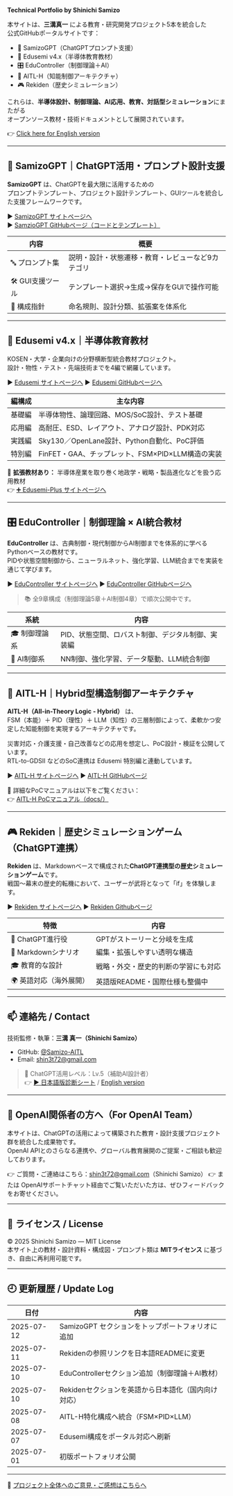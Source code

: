 **Technical Portfolio by Shinichi Samizo**

本サイトは、**三溝真一** による教育・研究開発プロジェクト5本を統合した  
公式GitHubポータルサイトです：

- 🧠 SamizoGPT（ChatGPTプロンプト支援）
- 📘 Edusemi v4.x（半導体教育教材）  
- 🎛️ EduController（制御理論＋AI）  
- 🤖 AITL-H（知能制御アーキテクチャ）  
- 🎮 Rekiden（歴史シミュレーション）  

これらは、**半導体設計、制御理論、AI応用、教育、対話型シミュレーション**にまたがる  
オープンソース教材・技術ドキュメントとして展開されています。

👉 [Click here for English version](./en/index.md)

---

## 🧠 SamizoGPT｜ChatGPT活用・プロンプト設計支援

**SamizoGPT** は、ChatGPTを最大限に活用するための  
プロンプトテンプレート、プロジェクト設計テンプレート、GUIツールを統合した支援フレームワークです。

▶︎ [SamizoGPT サイトページへ](https://samizo-aitl.github.io/SamizoGPT/)  
▶︎ [SamzioGPT GitHubページ（コードとテンプレート）](https://github.com/Samizo-AITL/SamizoGPT)

| 内容 | 概要 |
|------|------|
| 🔤 プロンプト集 | 説明・設計・状態遷移・教育・レビューなど9カテゴリ |
| 🛠 GUI支援ツール | テンプレート選択→生成→保存をGUIで操作可能 |
| 📂 構成指針 | 命名規則、設計分類、拡張案を体系化 |

---

## 📘 Edusemi v4.x｜半導体教育教材

KOSEN・大学・企業向けの分野横断型統合教材プロジェクト。  
設計・物性・テスト・先端技術までを4編で網羅しています。

▶︎ [Edusemi サイトページへ](https://samizo-aitl.github.io/Edusemi-v4x/)
▶︎ [Edusemi GitHubページへ](https://github.com/Samizo-AITL/Edusemi-v4x)

| 編構成   | 主な内容 |
|----------|-----------|
| 基礎編   | 半導体物性、論理回路、MOS/SoC設計、テスト基礎 |
| 応用編   | 高耐圧、ESD、レイアウト、アナログ設計、PDK対応 |
| 実践編   | Sky130／OpenLane設計、Python自動化、PoC評価 |
| 特別編   | FinFET・GAA、チップレット、FSM×PID×LLM構造の実装 |

📎 **拡張教材あり：** 半導体産業を取り巻く地政学・戦略・製品進化などを扱う応用教材  
👉 [➕ Edusemi-Plus サイトページへ](https://samizo-aitl.github.io/Edusemi-Plus/)

---

## 🎛️ EduController｜制御理論 × AI統合教材

**EduController** は、古典制御・現代制御からAI制御までを体系的に学べるPythonベースの教材です。  
PIDや状態空間制御から、ニューラルネット、強化学習、LLM統合までを実装を通じて学びます。

︎▶︎ [EduController サイトページへ](https://samizo-aitl.github.io/EduController/)
▶︎ [EduController GitHubページへ](https://github.com/Samizo-AITL/EduController)

> 📚 全9章構成（制御理論5章＋AI制御4章）で順次公開中です。

| 系統       | 内容 |
|------------|------|
| 🎓 制御理論系 | PID、状態空間、ロバスト制御、デジタル制御、実装編 |
| 🤖 AI制御系   | NN制御、強化学習、データ駆動、LLM統合制御 |

---

## 🤖 AITL-H｜Hybrid型構造制御アーキテクチャ

**AITL-H（All-in-Theory Logic - Hybrid）** は、  
FSM（本能）＋ PID（理性）＋ LLM（知性）の三層制御によって、柔軟かつ安定した知能制御を実現するアーキテクチャです。

災害対応・介護支援・自己改善などの応用を想定し、PoC設計・検証を公開しています。  
RTL-to-GDSII などのSoC連携は Edusemi 特別編と連動しています。

▶︎ [AITL-H サイトページへ](https://samizo-aitl.github.io/AITL-H/)
▶︎ [AITL-H GitHubページ](https://github.com/Samizo-AITL/AITL-H)  

📎 詳細なPoCマニュアルは以下をご覧ください：  
👉 [AITL-H PoCマニュアル（docs/）](https://samizo-aitl.github.io/AITL-H/docs/)

---

## 🎮 Rekiden｜歴史シミュレーションゲーム（ChatGPT連携）

**Rekiden** は、Markdownベースで構成された**ChatGPT連携型の歴史シミュレーションゲーム**です。  
戦国〜幕末の歴史的転機において、ユーザーが武将となって「if」を体験します。

▶︎ [Rekiden サイトページへ](https://samizo-aitl.github.io/Rekiden/)
▶︎ [Rekiden Githubページ](https://github.com/Samizo-AITL/Rekiden/blob/main/README.md)

| 特徴                 | 内容 |
|----------------------|------|
| 🤖 ChatGPT進行役       | GPTがストーリーと分岐を生成 |
| 📄 Markdownシナリオ   | 編集・拡張しやすい透明な構造 |
| 🎓 教育的な設計       | 戦略・外交・歴史的判断の学習にも対応 |
| 🌍 英語対応（海外展開）| 英語版README・国際仕様も整備中 |

---

## 📫 連絡先 / Contact

技術監修・執筆：**三溝 真一（Shinichi Samizo）**  
- GitHub: [@Samizo-AITL](https://github.com/Samizo-AITL)  
- Email: [shin3t72@gmail.com](mailto:shin3t72@gmail.com)  
> 🧠 ChatGPT活用レベル：Lv.5（補助AI設計者）  
> 👉 [▶ 日本語版診断シート](/docs/chatgpt-skill-eval.md) / [English version](/docs/chatgpt-skill-eval-en.md)

---

## 🤝 OpenAI関係者の方へ（For OpenAI Team）

本サイトは、ChatGPTの活用によって構築された教育・設計支援プロジェクト群を統合した成果物です。  
OpenAI APIとのさらなる連携や、グローバル教育展開のご提案・ご相談も歓迎しております。

👉 ご質問・ご連絡はこちら：shin3t72@gmail.com（Shinichi Samizo）
👉 または OpenAIサポートチャット経由でご覧いただいた方は、ぜひフィードバックをお寄せください。

---

## 📄 ライセンス / License

© 2025 Shinichi Samizo — MIT License  
本サイト上の教材・設計資料・構成図・プロンプト類は **MITライセンス** に基づき、自由に再利用可能です。

---

## 🕘 更新履歴 / Update Log

| 日付 | 内容 |
|------|------|
| 2025-07-12 | SamizoGPT セクションをトップポートフォリオに追加 |
| 2025-07-11 | Rekidenの参照リンクを日本語READMEに変更 |
| 2025-07-10 | EduControllerセクション追加（制御理論＋AI教材） |
| 2025-07-10 | Rekidenセクションを英語から日本語化（国内向け対応） |
| 2025-07-08 | AITL-H特化構成へ統合（FSM×PID×LLM） |
| 2025-07-07 | Edusemi構成をポータル対応へ刷新 |
| 2025-07-01 | 初版ポートフォリオ公開 |

---

💬 [プロジェクト全体へのご意見・ご感想はこちらへ](https://github.com/Samizo-AITL/Samizo-AITL.github.io/discussions)
